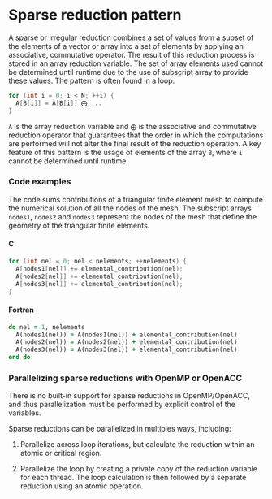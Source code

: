 # Sparse reduction pattern

A sparse or irregular reduction combines a set of values from a subset of the
elements of a vector or array into a set of elements by applying an associative,
commutative operator. The result of this reduction process is stored in an array
reduction variable. The set of array elements used cannot be determined until
runtime due to the use of subscript array to provide these values. The pattern
is often found in a loop: 

```c
for (int i = 0; i < N; ++i) {
  A[B[i]] = A[B[i]] ⨁ ...
} 
```

`A` is the array reduction variable and `⨁` is the associative and commutative
reduction operator that guarantees that the order in which the computations are
performed will not alter the final result of the reduction operation. A key
feature of this pattern is the usage of elements of the array `B`, where `i`
cannot be determined until runtime. 

### Code examples

The code sums contributions of a triangular finite element mesh to compute the
numerical solution of all the nodes of the mesh. The subscript arrays `nodes1`,
`nodes2` and `nodes3` represent the nodes of the mesh that define the geometry
of the triangular finite elements. 

#### C

```c
for (int nel = 0; nel < nelements; ++nelements) {
  A[nodes1[nel]] += elemental_contribution(nel);
  A[nodes2[nel]] += elemental_contribution(nel);
  A[nodes3[nel]] += elemental_contribution(nel);
}
```

#### Fortran

```f90
do nel = 1, nelements
  A(nodes1(nel)) = A(nodes1(nel)) + elemental_contribution(nel)
  A(nodes2(nel)) = A(nodes2(nel)) + elemental_contribution(nel)
  A(nodes3(nel)) = A(nodes3(nel)) + elemental_contribution(nel)
end do
```

### Parallelizing sparse reductions with OpenMP or OpenACC

There is no built-in support for sparse reductions in OpenMP/OpenACC, and thus
parallelization must be performed by explicit control of the variables.

Sparse reductions can be parallelized in multiples ways, including: 

1. Parallelize across loop iterations, but calculate the reduction within an
atomic or critical region.

2. Parallelize the loop by creating a private copy of the reduction variable for
each thread. The loop calculation is then followed by a separate reduction using
an atomic operation.
